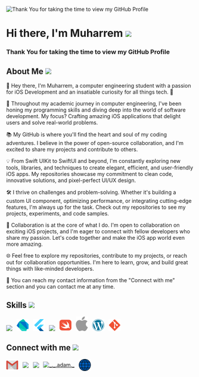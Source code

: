 ![Thank You for taking the time to view my GitHub Profile ](https://cdn.filestackcontent.com/efbSR18hT5uRKuo0zoMA)

# <h1> Hi there, I'm Muharrem <img src = "https://raw.githubusercontent.com/MartinHeinz/MartinHeinz/master/wave.gif" width = "42"> </h1>
<p align='center'>
</p>

### Thank You for taking the time to view my GitHub Profile 

## <h2> About Me <img src = "https://c.tenor.com/JsoERRQcZqYAAAAi/thumbs-up-joypixels.gif" width = "42"></h2>
👋 Hey there, I'm Muharrem, a computer engineering student with a passion for iOS Development and an insatiable curiosity for all things tech. 📱

🚀 Throughout my academic journey in computer engineering, I've been honing my programming skills and diving deep into the world of software development. My focus? Crafting amazing iOS applications that delight users and solve real-world problems.

📚 My GitHub is where you'll find the heart and soul of my coding adventures. I believe in the power of open-source collaboration, and I'm excited to share my projects and contribute to others.

💡 From Swift UIKit to SwiftUI and beyond, I'm constantly exploring new tools, libraries, and techniques to create elegant, efficient, and user-friendly iOS apps. My repositories showcase my commitment to clean code, innovative solutions, and pixel-perfect UI/UX design.

🛠️ I thrive on challenges and problem-solving. Whether it's building a custom UI component, optimizing performance, or integrating cutting-edge features, I'm always up for the task. Check out my repositories to see my projects, experiments, and code samples.

🌟 Collaboration is at the core of what I do. I'm open to collaboration on exciting iOS projects, and I'm eager to connect with fellow developers who share my passion. Let's code together and make the iOS app world even more amazing.

🌐 Feel free to explore my repositories, contribute to my projects, or reach out for collaboration opportunities. I'm here to learn, grow, and build great things with like-minded developers.

📧 You can reach my contact information from the "Connect with me" section and you can contact me at any time.

<h2> Skills <img src = "https://media2.giphy.com/media/QssGEmpkyEOhBCb7e1/giphy.gif?cid=ecf05e47a0n3gi1bfqntqmob8g9aid1oyj2wr3ds3mg700bl&rid=giphy.gif" width = "42"> </h2>
<div class="row">
      <div class="column">
<img width ='32px' src 
     ='https://raw.githubusercontent.com/rahulbanerjee26/githubAboutMeGenerator/main/icons/c.svg'> &nbsp;
<img width ='32px' src 
     ='https://raw.githubusercontent.com/MuharremKoroglu/MuharremKoroglu/main/dartlang-icon.svg'> &nbsp;
<img width ='32px' src 
     ='https://raw.githubusercontent.com/MuharremKoroglu/MuharremKoroglu/main/flutterio-icon.svg'> &nbsp;
<img width ='32px' src 
     ='https://raw.githubusercontent.com/rahulbanerjee26/githubAboutMeGenerator/main/icons/android.svg'> &nbsp;
<img width ='32px' src 
     ="https://raw.githubusercontent.com/MuharremKoroglu/MuharremKoroglu/main/swift-icon.svg"> &nbsp;
<img width ='32px' src 
     ="https://raw.githubusercontent.com/MuharremKoroglu/MuharremKoroglu/main/apple.svg"> &nbsp;
<img width ='32px' src 
     ='https://raw.githubusercontent.com/MuharremKoroglu/MuharremKoroglu/main/wordpress-blue.svg'> &nbsp;
<img width ='32px' src 
     ="https://raw.githubusercontent.com/MuharremKoroglu/MuharremKoroglu/main/Git_icon.svg"> &nbsp;

  </div>
</div>



<h2> Connect with me <img src='https://raw.githubusercontent.com/ShahriarShafin/ShahriarShafin/main/Assets/handshake.gif' width="100"> </h2>
<a href = 'mailto:koroglu.muharrem@hotmail.com'> <img align="center" width = '32px' align= 'center' src="https://raw.githubusercontent.com/MuharremKoroglu/MuharremKoroglu/main/gmail-logo-2561.svg"/></a> &nbsp;
<a href = 'https://www.linkedin.com/in/muharremkoroglu/'> <img align="center" width = '32px' align= 'center' src="https://raw.githubusercontent.com/rahulbanerjee26/githubAboutMeGenerator/main/icons/linked-in-alt.svg"/></a> &nbsp;
<a href = 'https://muharremkoroglu.medium.com/'> <img align="center" width = '32px' align= 'center' src="https://raw.githubusercontent.com/rahulbanerjee26/githubAboutMeGenerator/main/icons/medium.svg"/></a> &nbsp;
<a href="https://www.instagram.com/m.koroglu99/" target="blank"><img align="center" src="https://raw.githubusercontent.com/rahuldkjain/github-profile-readme-generator/master/src/images/icons/Social/instagram.svg" alt="_._.adam._"  width="32px" align= 'center' /></a> &nbsp;
<a href = 'https://synta-x.com/'> <img align="center" width = '32px' align= 'center' src="https://raw.githubusercontent.com/MuharremKoroglu/MuharremKoroglu/main/internet-svgrepo-com%20(2).svg"/></a> 

